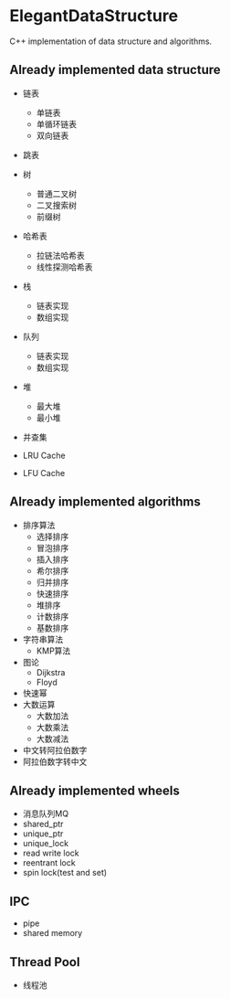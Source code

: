 # ElegantDataStructure
 C++ implementation of data structure and algorithms.

## Already implemented data structure

- 链表
  - 单链表
  - 单循环链表
  - 双向链表
- 跳表
- 树
  - 普通二叉树
  - 二叉搜索树
  - 前缀树

- 哈希表
  - 拉链法哈希表
  - 线性探测哈希表
- 栈
  - 链表实现
  - 数组实现
- 队列
  - 链表实现
  - 数组实现 
- 堆
  - 最大堆
  - 最小堆
- 并查集
- LRU Cache
- LFU Cache

## Already implemented algorithms

- 排序算法
  - 选择排序
  - 冒泡排序
  - 插入排序
  - 希尔排序
  - 归并排序
  - 快速排序
  - 堆排序
  - 计数排序
  - 基数排序
- 字符串算法
  - KMP算法
- 图论
  - Dijkstra
  - Floyd
- 快速幂
- 大数运算
  - 大数加法
  - 大数乘法
  - 大数减法
- 中文转阿拉伯数字
- 阿拉伯数字转中文
## Already implemented wheels
- 消息队列MQ
- shared_ptr
- unique_ptr
- unique_lock
- read write lock
- reentrant lock
- spin lock(test and set)

## IPC
- pipe
- shared memory

## Thread Pool
- 线程池